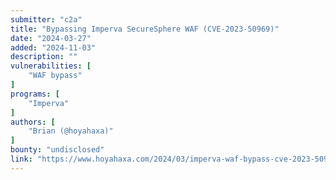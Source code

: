 ```yaml
---
submitter: "c2a"
title: "Bypassing Imperva SecureSphere WAF (CVE-2023-50969)"
date: "2024-03-27"
added: "2024-11-03"
description: ""
vulnerabilities: [
    "WAF bypass"
]
programs: [
    "Imperva"
]
authors: [
    "Brian (@hoyahaxa)"
]
bounty: "undisclosed"
link: "https://www.hoyahaxa.com/2024/03/imperva-waf-bypass-cve-2023-50969.html"
---
```




